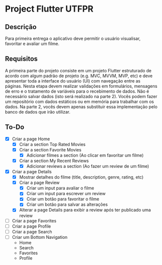 # Project Flutter UTFPR

## Descrição

Para primeira entrega o aplicativo deve permitir o usuário visualisar, favoritar e avaliar um filme.

## Requisitos

 A primeira parte do projeto consiste em um projeto Flutter estruturado de acordo com algum padrão de projeto (e.g. MVC, MVVM, MVP, etc) e deve apresentar toda a interface do usuário (UI) com navegação entre as páginas. Nesta etapa devem realizar validações em formulários, mensagens de erro e o tratamento de variáveis para o recebimento de dados. Não é necessário salvar dados (isto será realizado na parte 2). Vocês podem fazer um repositório com dados estáticos ou em memória para trabalhar com os dados. Na parte 2, vocês devem apenas substituir essa implementação pelo banco de dados que irão utilizar.

 ## To-Do

  - [x] Criar a page Home
    - [x] Criar a section Top Rated Movies
    - [x] Criar a section Favorite Movies
      - [x] Adicionar filmes a section (Ao clicar em favoritar um filme)
    - [x] Criar a section My Recent Reviews
      - [x] Adicionar reviews a section (Ao fazer um review de um filme)
  - [x] Criar a page Details
    - [x] Mostrar detalhes do filme (title, description, genre, rating, etc)
    - [x] Criar a page Review
      - [x] Criar um input para avaliar o filme
      - [x] Criar um input para escrever um review
      - [x] Criar um botão para favoritar o filme
      - [x] Criar um botão para salvar as alterações
    - [x] Alterar a page Details para exibir a review após ter publicado uma review

  - [ ] Criar a page Favorites
  - [ ] Criar a page Profile
  - [ ] Criar a page Search
  - [ ] Criar um Bottom Navigation
    - Home
    - Search
    - Favorites
    - Profile
